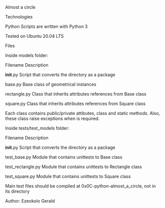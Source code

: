 Almost a circle

Technologies

Python Scripts are written with Python 3

Tested on Ubuntu 20.04 LTS

Files

Inside models folder:



Filename	Description

__init__.py	Script that converts the directory as a package

base.py	Base class of geometrical instances

rectangle.py	Class that inherits attributes references from Base class

square.py	Class that inherits attributes references from Square class

Each class contains public/private attibutes, class and static methods. Also, these class raise exceptions when is required.



Inside tests/test_models folder:



Filename	Description

__init__.py	Script that converts the directory as a package

test_base.py	Module that contains unittests to Base class

test_rectangle.py	Module that contains unittests to Rectangle class

test_square.py	Module that contains unittests to Square class

Main test files should be compiled at 0x0C-python-almost_a_circle, not in its directory



Author:
Ezeokolo Gerald
